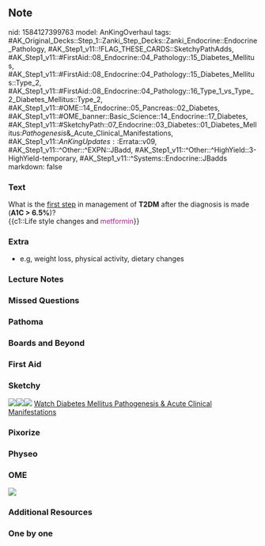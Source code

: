 ## Note
nid: 1584127399763
model: AnKingOverhaul
tags: #AK_Original_Decks::Step_1::Zanki_Step_Decks::Zanki_Endocrine::Endocrine_Pathology, #AK_Step1_v11::!FLAG_THESE_CARDS::SketchyPathAdds, #AK_Step1_v11::#FirstAid::08_Endocrine::04_Pathology::15_Diabetes_Mellitus, #AK_Step1_v11::#FirstAid::08_Endocrine::04_Pathology::15_Diabetes_Mellitus::Type_2, #AK_Step1_v11::#FirstAid::08_Endocrine::04_Pathology::16_Type_1_vs_Type_2_Diabetes_Mellitus::Type_2, #AK_Step1_v11::#OME::14_Endocrine::05_Pancreas::02_Diabetes, #AK_Step1_v11::#OME_banner::Basic_Science::14_Endocrine::17_Diabetes, #AK_Step1_v11::#SketchyPath::07_Endocrine::03_Diabetes::01_Diabetes_Mellitus:_Pathogenesis_&_Acute_Clinical_Manifestations, #AK_Step1_v11::$AnKingUpdates::$Errata::v09, #AK_Step1_v11::^Other::^EXPN::JBadd, #AK_Step1_v11::^Other::^HighYield::3-HighYield-temporary, #AK_Step1_v11::^Systems::Endocrine::JBadds
markdown: false

### Text
<div>
  What is the <u>first step</u> in management of <b>T2DM</b> after
  the diagnosis is made (<b>A1C > 6.5%</b>)?
</div>
<div>
  {{c1::Life style changes and <font color=
  "#A72491">metformin</font>}}
</div>

### Extra
* e.g, weight loss, physical activity, dietary changes

### Lecture Notes


### Missed Questions


### Pathoma


### Boards and Beyond


### First Aid


### Sketchy
<img src=
"Screen%20Shot%202020-03-13%20at%203.27.12%20PM.JPG"><img src=
"Screen%20Shot%202020-03-13%20at%203.27.20%20PM.JPG"><img src=
"Zoverall%20picture%20(98)_1566160514431.JPG"> <a href=
"https://dashboard.sketchy.com/study/medical/courses/medical-pathophysiology/units/medical-pathophysiology-endocrine/videos/medical-pathophysiology-endocrine-diabetes-diabetes-mellitus-pathogenesis-and-acute-clinical-manifestations?utm_source=anki&utm_medium=partnership&utm_campaign=february_update&utm_content=medical">
Watch Diabetes Mellitus Pathogenesis & Acute Clinical
Manifestations</a>

### Pixorize


### Physeo


### OME
<div class="ome-widget">
  <a href=
  "https://onlinemeded.org/spa/endocrine/diabetes/acquire?ref=anki">
  <img src="_OME_AnkiFlashcards_Lesson_4.png"></a>
</div>

### Additional Resources


### One by one

